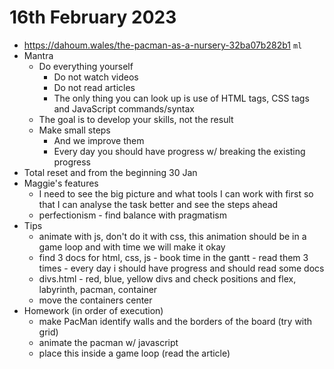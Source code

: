 # 16th February 2023

* https://dahoum.wales/the-pacman-as-a-nursery-32ba07b282b1 `ml`
* Mantra
  * Do everything yourself
    * Do not watch videos
    * Do not read articles
    * The only thing you can look up is use of HTML tags, CSS tags and JavaScript commands/syntax
  * The goal is to develop your skills, not the result
  * Make small steps
    * And we improve them
    * Every day you should have progress w/ breaking the existing progress
* Total reset and from the beginning 30 Jan
* Maggie's features
  * I need to see the big picture and what tools I can work with first so that I can analyse the task better and see the steps ahead
  * perfectionism - find balance with pragmatism
* Tips
  * animate with js, don't do it with css, this animation should be in a game loop and with time we will make it okay
  * find 3 docs for html, css, js - book time in the gantt - read them 3 times - every day i should have progress and should read some docs
  * divs.html - red, blue, yellow divs and check positions and flex, labyrinth, pacman, container
  * move the containers center
* Homework (in order of execution)
  * make PacMan identify walls and the borders of the board (try with grid)
  * animate the pacman w/ javascript
  * place this inside a game loop (read the article) 
